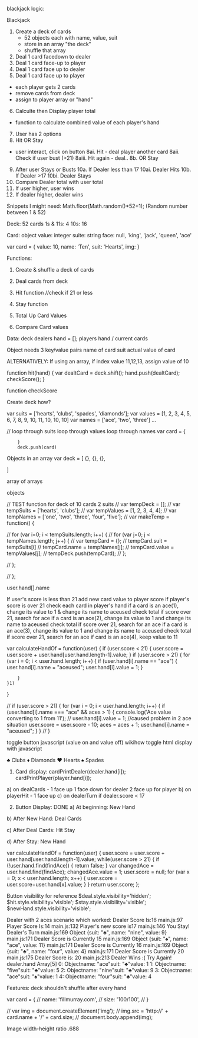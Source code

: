 blackjack logic:

Blackjack
1. Create a deck of cards
    - 52 objects each with name, value, suit
    - store in an array "the deck"
    - shuffle that array 
2. Deal 1 card facedown to dealer
3. Deal 1 card face-up to player
4. Deal 1 card face up to dealer
5. Deal 1 card face up to player
- each player gets 2 cards
- remove cards from deck
- assign to player array or "hand"
6. Calculte then Display player total
- function to calculate combined value of each player's hand
7. User has 2 options
8. Hit OR Stay
- user interact, click on button
8ai. Hit - deal player another card
8aii. Check if user bust (>21)
8aiii. Hit again - deal..
8b. OR Stay
9. After user Stays or Busts
10a. If Dealer less than 17
10ai. Dealer Hits
10b. If Dealer >17
10bi. Dealer Stays
11. Compare Dealer total with user total
12. If user higher, user wins
13. If dealer higher, dealer wins


Snippets I might need:
Math.floor(Math.random()*52+1); (Random number between 1 & 52)


Deck:
52 cards
1s & 11s: 4
10s: 16

Card: object
value: integer
suite: string 
face: null, 'king', 'jack', 'queen', 'ace'

var card = {
    value: 10,
    name: 'Ten',
    suit: 'Hearts',
    img: 
}

Functions:
1. Create & shuffle a deck of cards
2. Deal cards from deck
3. Hit function //check if 21 or less
4. Stay function

5. Total Up Card Values 
6. Compare Card values

Data:
deck
dealers hand = [];
players hand / current cards

Object needs 3 key/value pairs
name of card
suit
actual value of card

ALTERNATIVELY:
If using an array,
if index value 11,12,13, assign value of 10


function hit(hand) {
    var dealtCard = deck.shift();
    hand.push(dealtCard);
    checkScore();
}

function checkScore

Create deck how?

var suits = ['hearts', 'clubs', 'spades', 'diamonds'];
var values = [1, 2, 3, 4, 5, 6, 7, 8, 9, 10, 11, 10, 10, 10]
var names = ['ace', 'two', 'three'] ...

// loop through suits
    loop through values
        loop through names
            var card = {

        }
        deck.push(card)

Objects in an array
var deck = [
    {},
    {},
    {},

]

array of arrays

objects

// TEST function for deck of 10 cards 2 suits
// var tempDeck = [];
// var tempSuits = ['hearts', 'clubs'];
// var tempValues = [1, 2, 3, 4, 4];
// var tempNames = ['one', 'two', 'three', 'four', 'five'];
//   var makeTemp = function() {

//     for (var i=0; i < tempSuits.length; i++) {
//       for (var j=0; j < tempNames.length; j++) {
//       var tempCard = {};
//       tempCard.suit = tempSuits[i]
//       tempCard.name = tempNames[j];
//       tempCard.value = tempValues[j];
//       tempDeck.push(tempCard);
//     };

//     };

//   };


user.hand[].name

If user's score is less than 21
add new card value to player score
if player's score is over 21
check each card in player's hand
if a card is an ace(1), change its value to 1 & change its name to aceused
check total 
if score over 21, search for ace
if a card is an ace(2), change its value to 1 and change its name to aceused
check total
if score over 21, search for an ace
if a card is an ace(3), change its value to 1 and change its name to aceused
check total
if score over 21, search for an ace
if card is an ace(4), keep value to 11

var calculateHandOf = function(user) {
    if (user.score < 21) {
        user.score = user.score + user.hand[user.hand.length-1].value;
    }
    if (user.score > 21) {
        for (var i = 0; i < user.hand.length; i++) {
            if (user.hand[i].name == "ace") {
                user.hand[i].name = "aceused";
                user.hand[i].value = 1;
            }
        
        }
    }1) 
}

// if (user.score > 21) {
    for (var i = 0; i < user.hand.length; i++) {
      if (user.hand[i].name === "ace" && aces > 1) {
        console.log('Ace value converting to 1 from 11');
        // user.hand[i].value = 1;  //caused problem in 2 ace situation
        user.score = user.score - 10;
        aces = aces + 1;
        user.hand[i].name = "aceused";
      }
    }
  // }


toggle button javascript (value on and value off)
wikihow toggle html display with javascript

♣ Clubs
♦ Diamonds
♥ Hearts
♠ Spades


1) Card display:
    cardPrintDealer(dealer.hand[i]);
    cardPrintPlayer(player.hand[i]);
 

a) on dealCards - 
    1 face up 1 face down for dealer
    2 face up for player
b) on playerHit - 
    1 face up
c) on dealerTurn
    if dealer.score < 17

2) Button Display: DONE
a) At beginning:
    New Hand

b) After New Hand:
    Deal Cards

c) After Deal Cards:
    Hit
    Stay

d) After Stay:
    New Hand
     

var calculateHandOf = function(user) {
  user.score = user.score + user.hand[user.hand.length-1].value;
  while(user.score > 21) {
    if (!user.hand.find(findAce)) {
      return false;
    }
    var changedAce = user.hand.find(findAce);
     changedAce.value = 1;
     user.score = null;
     for (var x = 0; x < user.hand.length; x++) {
      user.score = user.score+user.hand[x].value;
     }
  }
  return user.score;
};


Button visibility for reference
  $deal.style.visibility='hidden';
  $hit.style.visibility='visible';
  $stay.style.visibility='visible';
  $newHand.style.visibility='visible';

Dealer with 2 aces scenario which worked:
Dealer Score Is:16
main.js:97 Player Score Is:14
main.js:132 Player's new score is17
main.js:146 You Stay! Dealer's Turn
main.js:169 Object {suit: "♣", name: "nine", value: 9}
main.js:171 Dealer Score is Currently 15
main.js:169 Object {suit: "♠", name: "ace", value: 11}
main.js:171 Dealer Score is Currently 16
main.js:169 Object {suit: "♣", name: "four", value: 4}
main.js:171 Dealer Score is Currently 20
main.js:175 Dealer Score is: 20
main.js:213 Dealer Wins :( Try Again!
dealer.hand
Array[5]
0: Objectname: "ace"suit: "♣"value: 1
1: Objectname: "five"suit: "♣"value: 5
2: Objectname: "nine"suit: "♣"value: 9
3: Objectname: "ace"suit: "♠"value: 1
4: Objectname: "four"suit: "♣"value: 4

Features:
deck shouldn't shuffle after every hand 

var card = {
//   name: 'fillmurray.com',
//   size: '100/100',
// }

// var img = document.createElement('img');
// img.src = 'http://' + card.name + '/' + card.size;
// document.body.append(img);

Image width-height ratio
.688
